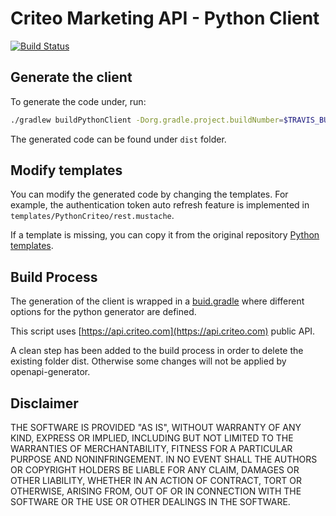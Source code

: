 # Criteo Marketing API - Python Client
[![Build Status](https://travis-ci.com/criteo/criteo-marketing-sdk-generator.svg?branch=master)](https://travis-ci.com/criteo/criteo-marketing-sdk-generator)
## Generate the client
To generate the code under, run:

```bash 
./gradlew buildPythonClient -Dorg.gradle.project.buildNumber=$TRAVIS_BUILD_NUMBER
```

The generated code can be found under `dist` folder.

## Modify templates
You can modify the generated code by changing the templates.
For example, the authentication token auto refresh feature is implemented in 
`templates/PythonCriteo/rest.mustache`.

If a template is missing, you can copy it from the original repository [Python templates](https://github.com/OpenAPITools/openapi-generator/tree/master/modules/openapi-generator/src/main/resources/python).

## Build Process
The generation of the client is wrapped in a [buid.gradle](build.gradle) where different options for the python generator are defined.

This script uses [https://api.criteo.com](https://api.criteo.com) public API.

A clean step has been added to the build process in order to delete the existing folder dist.
Otherwise some changes will not be applied by openapi-generator.

## Disclaimer

THE SOFTWARE IS PROVIDED "AS IS", WITHOUT WARRANTY OF ANY KIND, EXPRESS OR IMPLIED, INCLUDING BUT NOT LIMITED TO THE WARRANTIES OF MERCHANTABILITY, FITNESS FOR A PARTICULAR PURPOSE AND NONINFRINGEMENT. IN NO EVENT SHALL THE AUTHORS OR COPYRIGHT HOLDERS BE LIABLE FOR ANY CLAIM, DAMAGES OR OTHER LIABILITY, WHETHER IN AN ACTION OF CONTRACT, TORT OR OTHERWISE, ARISING FROM, OUT OF OR IN CONNECTION WITH THE SOFTWARE OR THE USE OR OTHER DEALINGS IN THE SOFTWARE.
